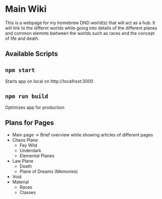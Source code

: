 # Main Wiki

This is a webpage for my homebrew DND world(s) that will act as a hub. It will link to the differnt worlds while going into details of the different planes and common elemnts bwtween the worlds such as races and the concept of life and death.

## Available Scripts

## `npm start`

Starts app on local on http://localhost:3000

## `npm run build`

Optimizes app for production

## Plans for Pages

* Main page -> Brief overview while showing articles of different pages
* Chaos Plane 
    * Fey Wild
    * Underdark
    * Elemental Planes
* Law Plane
    * Death
    * Plane of Dreams (Memories)
* Void
* Material
    * Races
    * Classes
